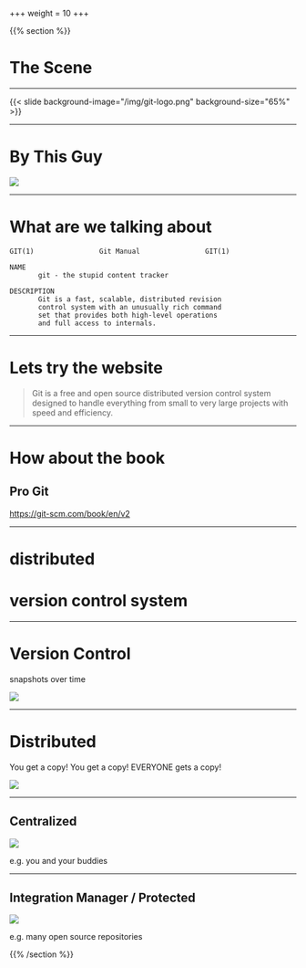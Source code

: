 +++
weight = 10
+++

{{% section %}}

# The Scene

---

{{< slide background-image="/img/git-logo.png"  background-size="65%" >}}

---
# By This Guy

![](/img/linus.jpg)

---

# What are we talking about

```
GIT(1)                Git Manual                GIT(1)

NAME
       git - the stupid content tracker

DESCRIPTION
       Git is a fast, scalable, distributed revision
       control system with an unusually rich command
       set that provides both high-level operations
       and full access to internals.
```

---

# Lets try the website

> Git is a free and open source distributed version control system designed to
> handle everything from small to very large projects with speed and efficiency.

---
# How about the book

## Pro Git

https://git-scm.com/book/en/v2

---

# distributed
# version control system

---

# Version Control

snapshots over time

![](/img/snapshots.png)

---
# Distributed

You get a copy! You get a copy! EVERYONE gets a copy!

![](/img/oprah.gif)

---
## Centralized

![](/img/centralized.png)

e.g. you and your buddies

---
## Integration Manager / Protected

![](/img/integration.png)

e.g. many open source repositories

{{% /section %}}
